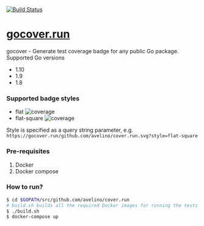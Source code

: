 [![Build Status](https://travis-ci.org/avelino/cover.run.svg?branch=master)](https://travis-ci.org/avelino/cover.run)

# [gocover.run](https://gocover.run)

gocover - Generate test coverage badge for any public Go package. Supported Go versions

- 1.10
- 1.9
- 1.8

### Supported badge styles

- flat ![coverage](https://cover.run/badge?color=yellow&style=flat&value=75.5%25)
- flat-square ![coverage](https://cover.run/badge?color=red&style=flat-square&value=10%25)

Style is specified as a query string parameter, e.g. `https://gocover.run/github.com/avelino/cover.run.svg?style=flat-square`

### Pre-requisites

1. Docker
2. Docker compose

### How to run?

```bash
$ cd $GOPATH/src/github.com/avelino/cover.run
# build.sh builds all the required Docker images for running the tests
$ ./build.sh
$ docker-compose up
```